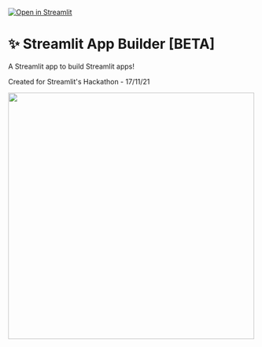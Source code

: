 [![Open in Streamlit](https://static.streamlit.io/badges/streamlit_badge_black_white.svg)](https://share.streamlit.io/charlywargnier/streamlit-and-codex/main/)

# ✨ Streamlit App Builder [BETA]

A Streamlit app to build Streamlit apps!

Created for Streamlit's Hackathon - 17/11/21

<img src="https://user-images.githubusercontent.com/27242399/142235451-aa9969e6-0be8-413e-816c-6d605b4ab548.png" width="500"/>
